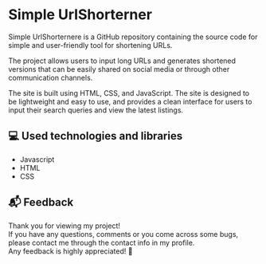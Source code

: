 # Simple UrlShorterner
 


Simple UrlShorternere is a GitHub repository containing the source code for simple and user-friendly tool for shortening URLs. 

The project allows users to input long URLs and generates shortened versions that can be easily shared on social media or through other communication channels. 


The site is built using HTML, CSS, and JavaScript. The site is designed to be lightweight and easy to use, and provides a clean interface for users to input their search queries and view the latest listings. 

 
## 💻 Used technologies and libraries

- Javascript
- HTML
- CSS
  

 

 
 
 

## 📬 Feedback
Thank you for viewing my project!<br/>
If you have any questions, comments or you come across some bugs, please contact me through the contact info in my profile.<br/>
Any feedback is highly appreciated! 🙂
